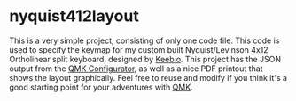 # nyquist412layout

This is a very simple project, consisting of only one code file. This code is
used to specify the keymap for my custom built Nyquist/Levinson 4x12 Ortholinear
split keyboard, designed by [Keebio](https://keeb.io/). This project has the
JSON output from the [QMK Configurator](https://config.qmk.fm), as well as a nice PDF printout that
shows the layout graphically. Feel free to reuse and modify if you think it's a
good starting point for your adventures with [QMK](https://qmk.fm/).
